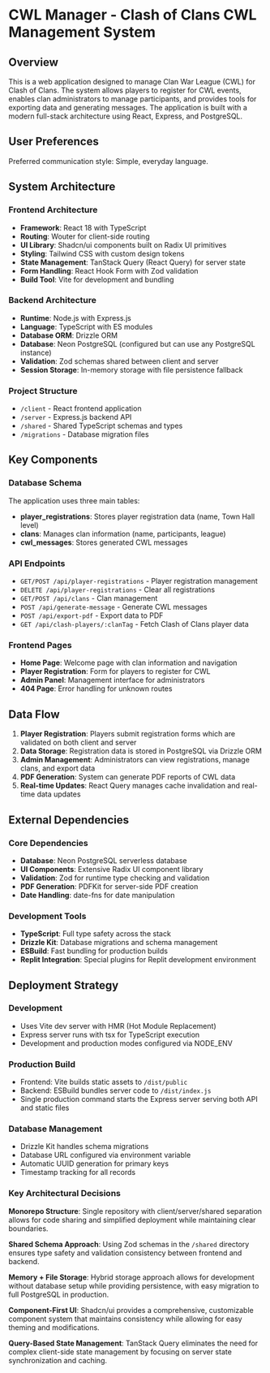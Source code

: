 # CWL Manager - Clash of Clans CWL Management System

## Overview

This is a web application designed to manage Clan War League (CWL) for Clash of Clans. The system allows players to register for CWL events, enables clan administrators to manage participants, and provides tools for exporting data and generating messages. The application is built with a modern full-stack architecture using React, Express, and PostgreSQL.

## User Preferences

Preferred communication style: Simple, everyday language.

## System Architecture

### Frontend Architecture
- **Framework**: React 18 with TypeScript
- **Routing**: Wouter for client-side routing
- **UI Library**: Shadcn/ui components built on Radix UI primitives
- **Styling**: Tailwind CSS with custom design tokens
- **State Management**: TanStack Query (React Query) for server state
- **Form Handling**: React Hook Form with Zod validation
- **Build Tool**: Vite for development and bundling

### Backend Architecture
- **Runtime**: Node.js with Express.js
- **Language**: TypeScript with ES modules
- **Database ORM**: Drizzle ORM
- **Database**: Neon PostgreSQL (configured but can use any PostgreSQL instance)
- **Validation**: Zod schemas shared between client and server
- **Session Storage**: In-memory storage with file persistence fallback

### Project Structure
- `/client` - React frontend application
- `/server` - Express.js backend API
- `/shared` - Shared TypeScript schemas and types
- `/migrations` - Database migration files

## Key Components

### Database Schema
The application uses three main tables:
- **player_registrations**: Stores player registration data (name, Town Hall level)
- **clans**: Manages clan information (name, participants, league)
- **cwl_messages**: Stores generated CWL messages

### API Endpoints
- `GET/POST /api/player-registrations` - Player registration management
- `DELETE /api/player-registrations` - Clear all registrations
- `GET/POST /api/clans` - Clan management
- `POST /api/generate-message` - Generate CWL messages
- `POST /api/export-pdf` - Export data to PDF
- `GET /api/clash-players/:clanTag` - Fetch Clash of Clans player data

### Frontend Pages
- **Home Page**: Welcome page with clan information and navigation
- **Player Registration**: Form for players to register for CWL
- **Admin Panel**: Management interface for administrators
- **404 Page**: Error handling for unknown routes

## Data Flow

1. **Player Registration**: Players submit registration forms which are validated on both client and server
2. **Data Storage**: Registration data is stored in PostgreSQL via Drizzle ORM
3. **Admin Management**: Administrators can view registrations, manage clans, and export data
4. **PDF Generation**: System can generate PDF reports of CWL data
5. **Real-time Updates**: React Query manages cache invalidation and real-time data updates

## External Dependencies

### Core Dependencies
- **Database**: Neon PostgreSQL serverless database
- **UI Components**: Extensive Radix UI component library
- **Validation**: Zod for runtime type checking and validation
- **PDF Generation**: PDFKit for server-side PDF creation
- **Date Handling**: date-fns for date manipulation

### Development Tools
- **TypeScript**: Full type safety across the stack
- **Drizzle Kit**: Database migrations and schema management
- **ESBuild**: Fast bundling for production builds
- **Replit Integration**: Special plugins for Replit development environment

## Deployment Strategy

### Development
- Uses Vite dev server with HMR (Hot Module Replacement)
- Express server runs with tsx for TypeScript execution
- Development and production modes configured via NODE_ENV

### Production Build
- Frontend: Vite builds static assets to `/dist/public`
- Backend: ESBuild bundles server code to `/dist/index.js`
- Single production command starts the Express server serving both API and static files

### Database Management
- Drizzle Kit handles schema migrations
- Database URL configured via environment variable
- Automatic UUID generation for primary keys
- Timestamp tracking for all records

### Key Architectural Decisions

**Monorepo Structure**: Single repository with client/server/shared separation allows for code sharing and simplified deployment while maintaining clear boundaries.

**Shared Schema Approach**: Using Zod schemas in the `/shared` directory ensures type safety and validation consistency between frontend and backend.

**Memory + File Storage**: Hybrid storage approach allows for development without database setup while providing persistence, with easy migration to full PostgreSQL in production.

**Component-First UI**: Shadcn/ui provides a comprehensive, customizable component system that maintains consistency while allowing for easy theming and modifications.

**Query-Based State Management**: TanStack Query eliminates the need for complex client-side state management by focusing on server state synchronization and caching.